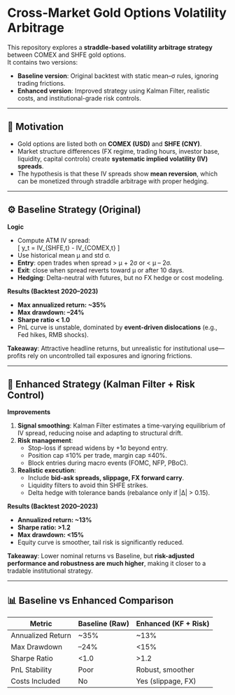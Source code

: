 # Cross-Market Gold Options Volatility Arbitrage

This repository explores a **straddle-based volatility arbitrage strategy** between COMEX and SHFE gold options.  
It contains two versions:

- **Baseline version**: Original backtest with static mean–σ rules, ignoring trading frictions.  
- **Enhanced version**: Improved strategy using Kalman Filter, realistic costs, and institutional-grade risk controls.  

---

## 📌 Motivation
- Gold options are listed both on **COMEX (USD)** and **SHFE (CNY)**.  
- Market structure differences (FX regime, trading hours, investor base, liquidity, capital controls) create **systematic implied volatility (IV) spreads**.  
- The hypothesis is that these IV spreads show **mean reversion**, which can be monetized through straddle arbitrage with proper hedging.  

---

## ⚙️ Baseline Strategy (Original)

**Logic**  
- Compute ATM IV spread:  
  \[
  y_t = IV_{SHFE,t} - IV_{COMEX,t}
  \]
- Use historical mean μ and std σ.  
- **Entry**: open trades when spread > μ + 2σ or < μ – 2σ.  
- **Exit**: close when spread reverts toward μ or after 10 days.  
- **Hedging**: Delta-neutral with futures, but no FX hedge or cost modeling.  

**Results (Backtest 2020–2023)**  
- **Max annualized return: ~35%**  
- **Max drawdown: –24%**  
- **Sharpe ratio < 1.0**  
- PnL curve is unstable, dominated by **event-driven dislocations** (e.g., Fed hikes, RMB shocks).  

**Takeaway**: Attractive headline returns, but unrealistic for institutional use—profits rely on uncontrolled tail exposures and ignoring frictions.  

---

## 🚀 Enhanced Strategy (Kalman Filter + Risk Control)

**Improvements**  
1. **Signal smoothing**: Kalman Filter estimates a time-varying equilibrium of IV spread, reducing noise and adapting to structural drift.  
2. **Risk management**:  
   - Stop-loss if spread widens by +1σ beyond entry.  
   - Position cap ≤10% per trade, margin cap ≤40%.  
   - Block entries during macro events (FOMC, NFP, PBoC).  
3. **Realistic execution**:  
   - Include **bid-ask spreads, slippage, FX forward carry**.  
   - Liquidity filters to avoid thin SHFE strikes.  
   - Delta hedge with tolerance bands (rebalance only if |Δ| > 0.15).  

**Results (Backtest 2020–2023)**  
- **Annualized return: ~13%**  
- **Sharpe ratio: >1.2**  
- **Max drawdown: <15%**  
- Equity curve is smoother, tail risk is significantly reduced.  

**Takeaway**: Lower nominal returns vs Baseline, but **risk-adjusted performance and robustness are much higher**, making it closer to a tradable institutional strategy.  

---

## 📊 Baseline vs Enhanced Comparison

| Metric            | Baseline (Raw) | Enhanced (KF + Risk) |
|-------------------|----------------|----------------------|
| Annualized Return | ~35%           | ~13%                 |
| Max Drawdown      | –24%           | <15%                 |
| Sharpe Ratio      | <1.0           | >1.2                 |
| PnL Stability     | Poor           | Robust, smoother     |
| Costs Included    | No             | Yes (slippage, FX)   |


